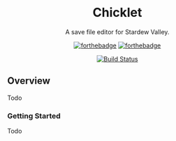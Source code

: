 <div align="center">
<br/>
<h1>Chicklet</h1>
</div>

<p align="center">A save file editor for Stardew Valley.</p>

<div align="center">

[![forthebadge](https://forthebadge.com/images/badges/built-with-resentment.svg)](https://forthebadge.com) [![forthebadge](https://forthebadge.com/images/badges/contains-technical-debt.svg)](https://forthebadge.com)
</div>

<div align="center">

[![Build Status](https://travis-ci.org/stefanhaan/SDV-Chicklet.svg?branch=master)](https://travis-ci.org/stefanhaan/SDV-Chicklet)
</div>

## Overview
Todo

### Getting Started
Todo